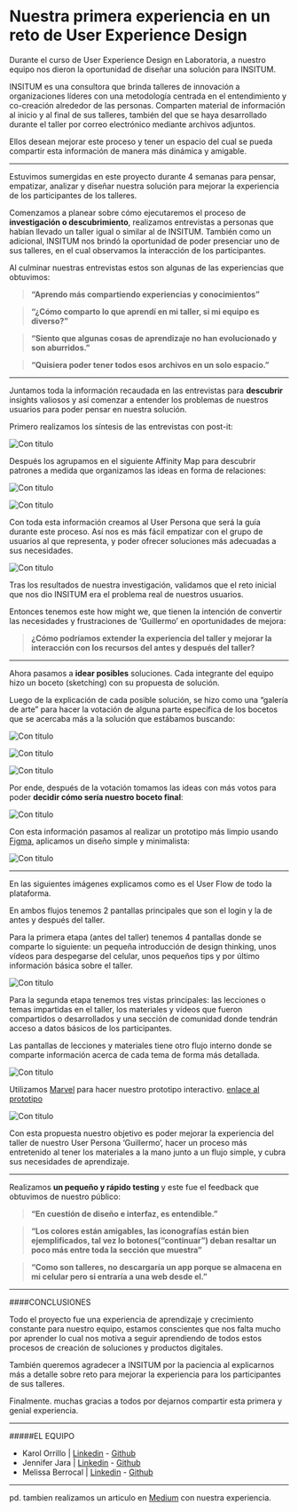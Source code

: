# Nuestra primera experiencia en un reto de User Experience Design

Durante el curso de User Experience Design en Laboratoria, a nuestro equipo nos dieron la oportunidad de diseñar una solución para INSITUM.

INSITUM es una consultora que brinda talleres de innovación a organizaciones líderes con una metodología centrada en el entendimiento y co-creación alrededor de las personas. Comparten material de información al inicio y al final de sus talleres, también del que se haya desarrollado durante el taller por correo electrónico mediante archivos adjuntos.

Ellos desean mejorar este proceso y tener un espacio del cual se pueda compartir esta información de manera más dinámica y amigable.

***

Estuvimos sumergidas en este proyecto durante 4 semanas para pensar, empatizar, analizar y diseñar nuestra solución para mejorar la experiencia de los participantes de los talleres.

Comenzamos a planear sobre cómo ejecutaremos el proceso de **investigación o descubrimiento**, realizamos entrevistas a personas que habían llevado un taller igual o similar al de INSITUM. También como un adicional, INSITUM nos brindó la oportunidad de poder presenciar uno de sus talleres, en el cual observamos la interacción de los participantes.

Al culminar nuestras entrevistas estos son algunas de las experiencias que obtuvimos:

> **“Aprendo más compartiendo experiencias y conocimientos”**

> **“¿Cómo comparto lo que aprendí en mi taller, si mi equipo es diverso?”**

> **“Siento que algunas cosas de aprendizaje no han evolucionado y son aburridos.”**

> **“Quisiera poder tener todos esos archivos en un solo espacio.”**

***

Juntamos toda la información recaudada en las entrevistas para **descubrir** insights valiosos y así comenzar a entender los problemas de nuestros usuarios para poder pensar en nuestra solución.

Primero realizamos los síntesis de las entrevistas con post-it: 

![Con titulo](assets/pictures/sintesis.jpg "sintesis")

Después los agrupamos en el siguiente Affinity Map para descubrir patrones a medida que organizamos las ideas en forma de relaciones:

![Con titulo](assets/pictures/affinity-map-1.jpg "affinity-map-1")

![Con titulo](assets/pictures/affinity-map-2.jpg "affinity-map-2")

Con toda esta información creamos al User Persona que será la guía durante este proceso. Así nos es más fácil empatizar con el grupo de usuarios al que representa, y poder ofrecer soluciones más adecuadas a sus necesidades.

![Con titulo](assets/pictures/persona.png "user-persona")

Tras los resultados de nuestra investigación, validamos que el reto inicial que nos dio INSITUM era el problema real de nuestros usuarios.

Entonces tenemos este how might we, que tienen la intención de convertir las necesidades y frustraciones de ‘Guillermo’ en oportunidades de mejora:

> **¿Cómo podríamos extender la experiencia del taller y mejorar la interacción con los recursos del antes y después del taller?**

***

Ahora pasamos a **idear posibles** soluciones. Cada integrante del equipo hizo un boceto (sketching) con su propuesta de solución.

Luego de la explicación de cada posible solución, se hizo como una “galería de arte” para hacer la votación de alguna parte específica de los bocetos que se acercaba más a la solución que estábamos buscando:

![Con titulo](assets/pictures/sketching-1.jpg "sketching-1")

![Con titulo](assets/pictures/sketching-2.jpg "sketching-2")

![Con titulo](assets/pictures/sketching-3.jpg "sketching-3")

Por ende, después de la votación tomamos las ideas con más votos para poder **decidir cómo sería nuestro boceto final**:

![Con titulo](assets/pictures/bocetos_1.png "bocetos_1")

Con esta información pasamos al realizar un prototipo más limpio usando [Figma](https://www.figma.com "Figma"), aplicamos un diseño simple y minimalista: 

![Con titulo](assets/pictures/vista-completa.png "vista-completa")

***

En las siguientes imágenes explicamos como es el User Flow de todo la plataforma.

En ambos flujos tenemos 2 pantallas principales que son el login y la de antes y después del taller.

Para la primera etapa (antes del taller) tenemos 4 pantallas donde se comparte lo siguiente: un pequeña introducción de design thinking, unos vídeos para despegarse del celular, unos pequeños tips y por último información básica sobre el taller.

![Con titulo](assets/pictures/user-flow_1.png "user-flow_1")

Para la segunda etapa tenemos tres vistas principales: las lecciones o temas impartidas en el taller, los materiales y vídeos que fueron compartidos o desarrollados y una sección de comunidad donde tendrán acceso a datos básicos de los participantes.

Las pantallas de lecciones y materiales tiene otro flujo interno donde se comparte información acerca de cada tema de forma más detallada.

![Con titulo](assets/pictures/user-flow_2.png "user-flow_2")

Utilizamos [Marvel](https://marvelapp.com "Marvel") para hacer nuestro prototipo interactivo. [enlace al prototipo](https://marvelapp.com/5054j6h "prototipo")

![Con titulo](assets/pictures/vista-app.png "vista-app")

Con esta propuesta nuestro objetivo es poder mejorar la experiencia del taller de nuestro User Persona ‘Guillermo’, hacer un proceso más entretenido al tener los materiales a la mano junto a un flujo simple, y cubra sus necesidades de aprendizaje.

***

Realizamos **un pequeño y rápido testing** y este fue el feedback que obtuvimos de nuestro público:

> **“En cuestión de diseño e interfaz, es entendible.”**

> **“Los colores están amigables, las iconografías están bien ejemplificados, tal vez lo botones(“continuar”) deban resaltar un poco más entre toda la sección que muestra”** 

> **“Como son talleres, no descargaría un app porque se almacena en mi celular pero si entraría a una web desde el.”**

***

####CONCLUSIONES

Todo el proyecto fue una experiencia de aprendizaje y crecimiento constante para nuestro equipo, estamos conscientes que nos falta mucho por aprender lo cual nos motiva a seguir aprendiendo de todos estos procesos de creación de soluciones y productos digitales.

También queremos agradecer a INSITUM por la paciencia al explicarnos más a detalle sobre reto para mejorar la experiencia para los participantes de sus talleres.

Finalmente. muchas gracias a todos por dejarnos compartir esta primera y genial experiencia.

***
#####EL EQUIPO

* Karol Orrillo | [Linkedin](https://www.linkedin.com/in/karol-orrillo/ "linkedin") - [Github](https://github.com/byOPKY "github") 
* Jennifer Jara | [Linkedin](https://www.linkedin.com/in/jenniferjara/ "linkedin") - [Github](https://github.com/jenniferjara "github")  
* Melissa Berrocal | [Linkedin](https://www.linkedin.com/in/melissa-berrocal/ "linkedin") - [Github](https://github.com/mel1bt "github")

***

pd. tambien realizamos un articulo en [Medium](https://medium.com/@jenniferjara/nuestro-primer-experiencia-en-un-reto-de-user-experience-design-79e564367eed "Medium") con nuestra experiencia. 
